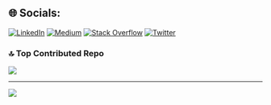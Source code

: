 ## 🌐 Socials:
[![LinkedIn](https://img.shields.io/badge/LinkedIn-%230077B5.svg?logo=linkedin&logoColor=white)](https://linkedin.com/in/mparvin) [![Medium](https://img.shields.io/badge/Medium-12100E?logo=medium&logoColor=white)](https://medium.com/@MParvin) [![Stack Overflow](https://img.shields.io/badge/-Stackoverflow-FE7A16?logo=stack-overflow&logoColor=white)](https://stackoverflow.com/users/4170985) [![Twitter](https://img.shields.io/badge/Twitter-%231DA1F2.svg?logo=Twitter&logoColor=white)](https://twitter.com/mad__vin) 

### 🔝 Top Contributed Repo
![](https://github-contributor-stats.vercel.app/api?username=mparvin&limit=5&theme=dark&combine_all_yearly_contributions=true)

---
[![](https://visitcount.itsvg.in/api?id=mparvin&icon=1&color=0)](https://visitcount.itsvg.in)

<!-- Proudly created with GPRM ( https://gprm.itsvg.in ) -->
